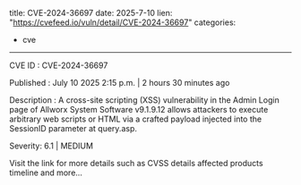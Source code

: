  
title: CVE-2024-36697
date: 2025-7-10
lien: "https://cvefeed.io/vuln/detail/CVE-2024-36697"
categories:
  - cve
---

CVE ID : CVE-2024-36697

Published :  July 10
2025
2:15 p.m. | 2 hours
30 minutes ago

Description : A cross-site scripting (XSS) vulnerability in the Admin Login page of Allworx System Software v9.1.9.12 allows attackers to execute arbitrary web scripts or HTML via a crafted payload injected into the SessionID parameter at query.asp.

Severity: 6.1 | MEDIUM

Visit the link for more details
such as CVSS details
affected products
timeline
and more...
